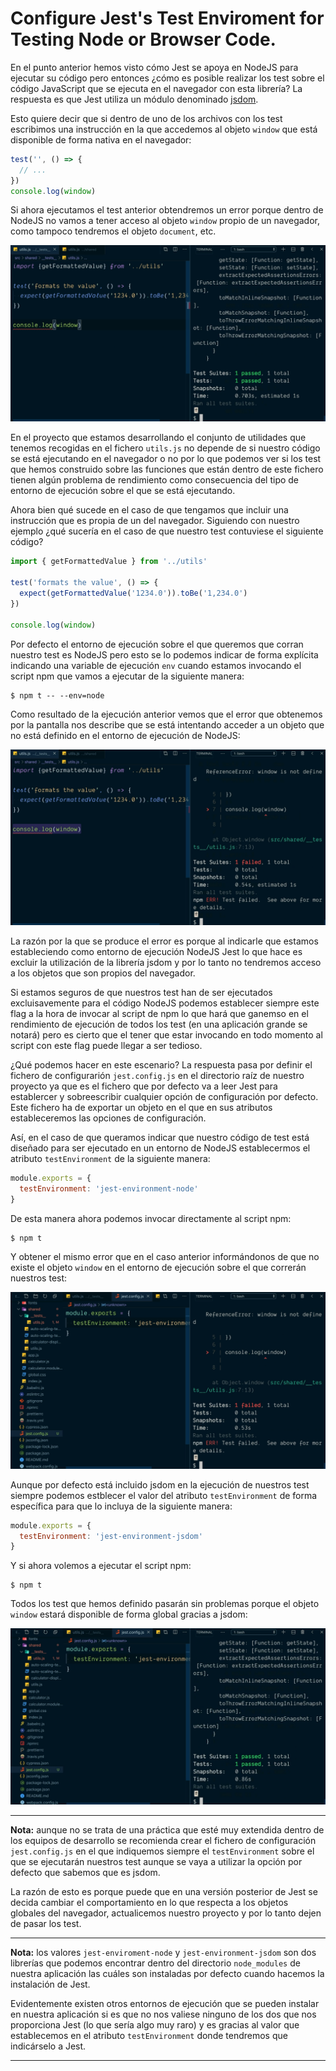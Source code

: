 # Configure Jest's Test Enviroment for Testing Node or Browser Code.

En el punto anterior hemos visto cómo Jest se apoya en NodeJS para ejecutar su código pero entonces ¿cómo es posible realizar los test sobre el código JavaScript que se ejecuta en el navegador con esta librería? La respuesta es que Jest utiliza un módulo denominado [jsdom](https://github.com/jsdom/jsdom).

Esto quiere decir que si dentro de uno de los archivos con los test escribimos una instrucción en la que accedemos al objeto `window` que está disponible de forma nativa en el navegador:

```js
test('', () => { 
  // ...
})
console.log(window)
```

Si ahora ejecutamos el test anterior obtendremos un error porque dentro de NodeJS no vamos a tener acceso al objeto `window` propio de un navegador, como tampoco tendremos el objeto `document`, etc.

<div style='text-align: center'>
  <img src='../images/ch04/04_10.png' />
</div>

En el proyecto que estamos desarrollando el conjunto de utilidades que tenemos recogidas en el fichero `utils.js` no depende de si nuestro código se está ejecutando en el navegador o no por lo que podemos ver si los test que hemos construido sobre las funciones que están dentro de este fichero tienen algún problema de rendimiento como consecuencia del tipo de entorno de ejecución sobre el que se está ejecutando. 

Ahora bien qué sucede en el caso de que tengamos que incluir una instrucción que es propia de un del navegador. Siguiendo con nuestro ejemplo ¿qué sucería en el caso de que nuestro test contuviese el siguiente código?

```js
import { getFormattedValue } from '../utils'

test('formats the value', () => {
  expect(getFormattedValue('1234.0')).toBe('1,234.0')
})

console.log(window)
```

Por defecto el entorno de ejecución sobre el que queremos que corran nuestro test es NodeJS pero esto se lo podemos indicar de forma explícita indicando una variable de ejecución `env` cuando estamos invocando el script npm que vamos a ejecutar de la siguiente manera:

```console
$ npm t -- --env=node
```

Como resultado de la ejecución anterior vemos que el error que obtenemos por la pantalla nos describe que se está intentando acceder a un objeto que no está definido en el entorno de ejecución de NodeJS:

<div style='text-align: center'>
  <img src='../images/ch04/04_11.png' />
</div>

La razón por la que se produce el error es porque al indicarle que estamos estableciendo como entorno de ejecución NodeJS Jest lo que hace es excluir la utilización de la librería jsdom y por lo tanto no tendremos acceso a los objetos que son propios del navegador.

Si estamos seguros de que nuestros test han de ser ejecutados excluisavemente para el código NodeJS podemos establecer siempre este flag a la hora de invocar al script de npm lo que hará que ganemso en el rendimiento de ejecución de todos los test (en una aplicación grande se notará) pero es cierto que el tener que estar invocando en todo momento al script con este flag puede llegar a ser tedioso.

¿Qué podemos hacer en este escenario? La respuesta pasa por definir el fichero de configurarión `jest.config.js` en el directorio raíz de nuestro proyecto ya que es el fichero que por defecto va a leer Jest para establercer y sobreescribir cualquier opción de configuración por defecto. Este fichero ha de exportar un objeto en el que en sus atributos estableceremos las opciones de configuración.

Así, en el caso de que queramos indicar que nuestro código de test está diseñado para ser ejecutado en un entorno de NodeJS establecermos el atributo `testEnvironment` de la siguiente manera:

```js
module.exports = {
  testEnvironment: 'jest-environment-node'
}
```

De esta manera ahora podemos invocar directamente al script npm:

```console
$ npm t
```

Y obtener el mismo error que en el caso anterior informándonos de que no existe el objeto `window` en el entorno de ejecución sobre el que correrán nuestros test:

<div style='text-align: center'>
  <img src='../images/ch04/04_12.png' />
</div>

Aunque por defecto está incluido jsdom en la ejecución de nuestros test siempre podemos estblecer el valor del atributo `testEnvironment` de forma específica para que lo incluya de la siguiente manera:

```js
module.exports = {
  testEnvironment: 'jest-environment-jsdom'
}
```

Y si ahora volemos a ejecutar el script npm:

```console
$ npm t
```

Todos los test que hemos definido pasarán sin problemas porque el objeto `window` estará disponible de forma global gracias a jsdom:

<div style='text-align: center'>
  <img src='../images/ch04/04_13.png' />
</div>

---
**Nota:** aunque no se trata de una práctica que esté muy extendida dentro de los equipos de desarrollo se recomienda crear el fichero de configuración `jest.config.js` en el que indiquemos siempre el `testEnvironment` sobre el que se ejecutarán nuestros test aunque se vaya a utilizar la opción por defecto que sabemos que es jsdom.

La razón de esto es porque puede que en una versión posterior de Jest se decida cambiar el comportamiento en lo que respecta a los objetos globales del navegador, actualicemos nuestro proyecto y por lo tanto dejen de pasar los test.

---
**Nota:** los valores `jest-enviroment-node` y `jest-environment-jsdom` son dos librerías que podemos encontrar dentro del directorio `node_modules` de nuestra aplicación las cuáles son instaladas por defecto cuando hacemos la instalación de Jest. 

Evidentemente existen otros entornos de ejecución que se pueden instalar en nuestra aplicación si es que no nos valiese ninguno de los dos que nos proporciona Jest (lo que sería algo muy raro) y es gracias al valor que establecemos en el atributo `testEnvironment` donde tendremos que indicárselo a Jest.

---

